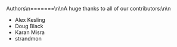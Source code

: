 Authors\n=======\n\nA huge thanks to all of our contributors:\n\n
- Alex Kesling 
- Doug Black 
- Karan Misra 
- strandmon 
